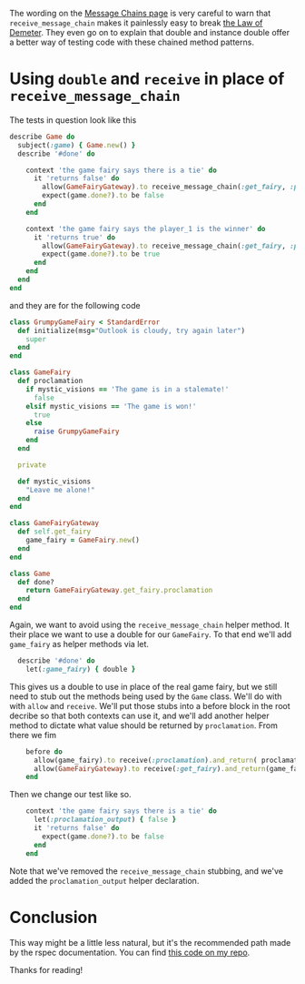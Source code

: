 The wording on the [Message Chains
page](https://relishapp.com/rspec/rspec-mocks/v/3-9/docs/working-with-legacy-code/message-chains) is very careful to
warn that `receive_message_chain` makes it painlessly easy to break [the Law of
Demeter](https://en.wikipedia.org/wiki/Law_of_Demeter). They even go on to explain that double and instance double offer
a better way of testing code with these chained method patterns.

# Using `double` and `receive` in place of `receive_message_chain`

The tests in question look like this

```ruby
describe Game do
  subject(:game) { Game.new() }
  describe '#done' do

    context 'the game fairy says there is a tie' do
      it 'returns false' do
        allow(GameFairyGateway).to receive_message_chain(:get_fairy, :proclamation) { false }
        expect(game.done?).to be false
      end
    end

    context 'the game fairy says the player_1 is the winner' do
      it 'returns true' do
        allow(GameFairyGateway).to receive_message_chain(:get_fairy, :proclamation) { true }
        expect(game.done?).to be true
      end
    end
  end
end
```

and they are for the following code

```ruby
class GrumpyGameFairy < StandardError
  def initialize(msg="Outlook is cloudy, try again later")
    super
  end
end

class GameFairy
  def proclamation
    if mystic_visions == 'The game is in a stalemate!'
      false
    elsif mystic_visions == 'The game is won!'
      true
    else
      raise GrumpyGameFairy
    end
  end

  private

  def mystic_visions
    "Leave me alone!"
  end
end

class GameFairyGateway
  def self.get_fairy
    game_fairy = GameFairy.new()
  end
end

class Game
  def done?
    return GameFairyGateway.get_fairy.proclamation
  end
end
```

Again, we want to avoid using the `receive_message_chain` helper method. It their place we want to use a double for our
`GameFairy`. To that end we'll add `game_fairy` as helper methods via let.

```ruby
  describe '#done' do
    let(:game_fairy) { double }
```

This gives us a double to use in place of the real game fairy, but we still need to stub out the methods being used by
the `Game` class. We'll do with with `allow` and `receive`. We'll put those stubs into a before block in the root
decribe so that both contexts can use it, and we'll add another helper method to dictate what value should be returned
by `proclamation`. From there we fim

```ruby
    before do
      allow(game_fairy).to receive(:proclamation).and_return( proclamation_output )
      allow(GameFairyGateway).to receive(:get_fairy).and_return(game_fairy)
    end
```

Then we change our test like so.

```ruby
    context 'the game fairy says there is a tie' do
      let(:proclamation_output) { false }
      it 'returns false' do
        expect(game.done?).to be false
      end
    end
```

Note that we've removed the `receive_message_chain` stubbing, and we've added the `proclamation_output` helper
declaration.

# Conclusion

This way might be a little less natural, but it's the recommended path made by the rspec documentation. You can find
[this code on my repo](https://github.com/danclark5/alternatives_to_receiving_message_chains).

Thanks for reading!
